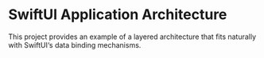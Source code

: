 #  SwiftUI Application Architecture

This project provides an example of a layered architecture that fits naturally with SwiftUI‘s data binding mechanisms.
